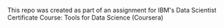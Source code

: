 This repo was created as part of an assignment for IBM's Data Scientist Certificate Course: Tools for Data Science (Coursera)
